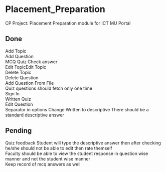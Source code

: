 # Placement_Preparation

CP Project: Placement Preparation module for ICT MU Portal

## Done

Add Topic  
Add Question  
MCQ Quiz Check answer  
Edit TopicEdit Topic  
Delete Topic  
Delete Question  
Add Question From File    
Quiz questions should fetch only one time  
Sign In  
Written Quiz  
Edit Question  
Separator in options
Change Written to descriptive
There should be a standard descriptive answer  
## Pending
Quiz feedback
Student will type the descriptive answer then after checking he/she should not be able to edit then rate themself    
Faculty should be able to view the student response in question wise manner and not the student wise manner  
Keep record of mcq answers as well

